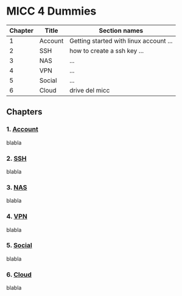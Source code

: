 #  MICC 4 Dummies

| Chapter | Title | Section names |
| --- | --- | --- |
| 1 | Account | Getting started with linux account ... |
| 2 | SSH | how to create a ssh key ... |
| 3 | NAS | ... |
| 4 | VPN | ... |
| 5 | Social | ... |
| 6 | Cloud | drive del micc |

## Chapters

### 1. [Account](1.account.md)
blabla

### 2. [SSH](2.ssh.md)
blabla

### 3. [NAS](3.nas.md)
blabla

### 4. [VPN](4.vpn.md)
blabla

### 5. [Social](5.social.md)
blabla

### 6. [Cloud](6.cloud.md)
blabla